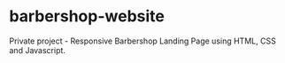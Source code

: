 # barbershop-website
Private project - Responsive Barbershop Landing Page using HTML, CSS and Javascript.
